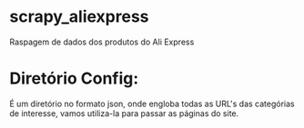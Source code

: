 # scrapy_aliexpress
 Raspagem de dados dos produtos do Ali Express


# Diretório Config:
É um diretório no formato json, onde engloba todas as URL's das categórias de interesse,
vamos utiliza-la para passar as páginas do site.